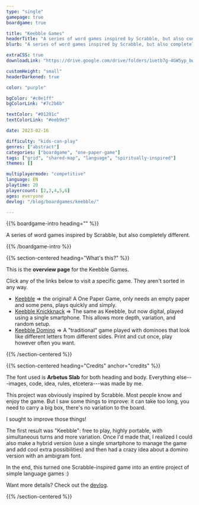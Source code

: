 ```yaml
---
type: "single"
gamepage: true
boardgame: true

title: "Keebble Games"
headerTitle: "A series of word games inspired by Scrabble, but also completely different."
blurb: "A series of word games inspired by Scrabble, but also completely different."

extraCSS: true
downloadLink: "https://drive.google.com/drive/folders/1uetb7g-4GW5yp_bwQyozFr_ktS2uU_ul"

customHeight: "small"
headerDarkened: true

color: "purple"

bgColor: "#c0e1ff"
bgColorLink: "#7c2b6b"

textColor: "#01201c"
textColorLink: "#eeb9e3"

date: 2023-02-16

difficulty: "kids-can-play"
genres: ["abstract"]
categories: ["boardgame", "one-paper-game"]
tags: ["grid", "shared-map", "language", "spiritually-inspired"]
themes: []

multiplayermode: "competitive"
language: EN
playtime: 20
playercount: [2,3,4,5,6]
ages: everyone
devlog: "/blog/boardgames/keebble/"

---
```


{{% boardgame-intro heading="" %}}

A series of word games inspired by Scrabble, but also completely different.

{{% /boardgame-intro %}}

{{% section-centered heading="What's this?" %}}

This is the **overview page** for the Keebble Games.

Click any of the links below to visit a specific game. They aren't sorted in any way.

* [Keebble](/keebble-games/spell/keebble/) => the original! A One Paper Game, only needs an empty paper and some pens, plays quickly and simply.
* [Keebble Knickknack](/keebble-games/spell/keebble-knickknack/) => The same as Keebble, but now digital, played using a single smartphone. This allows more depth, variation, and random setup.
* [Keebble Domino](/keebble-games/spell/keebble-domino/) => A "traditional" game played with dominoes that look like different letters from different sides. Print and cut once, play however often you want.

{{% /section-centered %}}

{{% section-centered heading="Credits" anchor="credits" %}}

The font used is **Arbetus Slab** for both heading and body. Everything else---images, code, idea, rules, etcetera---was made by me.

This project was obviously inspired by Scrabble. Most people know and enjoy the game. But I saw some things to improve: it can take too long, you need to carry a big box, there's no variation to the board. 

I sought to improve those things!

The first result was "Keebble": free to play, highly portable, with simultaneous turns and more variation. Once I'd made that, I realized I could also make a hybrid version (use a single smartphone to manage the game and add cool extra possibilities) and then had a crazy idea about a domino version with an ambigram font.

In the end, this turned one Scrabble-inspired game into an entire project of simple language games :)

Want more details? Check out the [devlog](/blog/boardgames/keebble/).

{{% /section-centered %}}